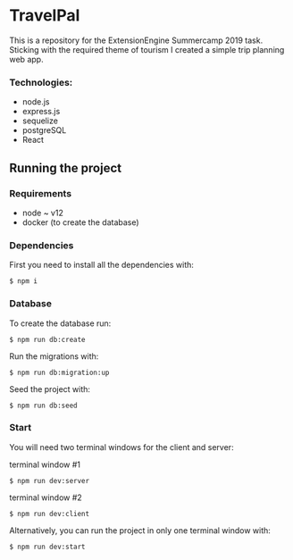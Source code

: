 # TravelPal

This is a repository for the ExtensionEngine Summercamp 2019 task. Sticking with the required theme of tourism I created a simple trip planning web app.

### Technologies:

- node.js
- express.js
- sequelize
- postgreSQL
- React

## Running the project

### Requirements

- node ~ v12
- docker (to create the database)

### Dependencies

First you need to install all the dependencies with:

```
$ npm i
```

### Database

To create the database run:

```
$ npm run db:create
```

Run the migrations with:

```
$ npm run db:migration:up
```

Seed the project with:

```
$ npm run db:seed
```

### Start

You will need two terminal windows for the client and server:

terminal window #1

```
$ npm run dev:server
```

terminal window #2

```
$ npm run dev:client
```

Alternatively, you can run the project in only one terminal window with:

```
$ npm run dev:start
```
